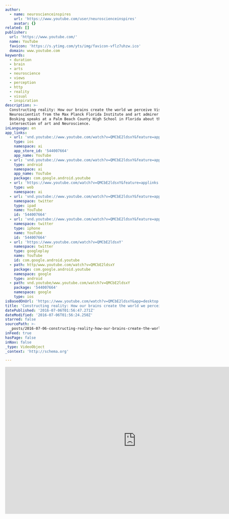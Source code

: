 ```yaml
---
author:
  - name: neuroscienceinspires
    url: 'https://www.youtube.com/user/neuroscienceinspires'
    avatar: {}
related: []
publisher:
  url: 'https://www.youtube.com/'
  name: YouTube
  favicon: 'https://s.ytimg.com/yts/img/favicon-vflz7uhzw.ico'
  domain: www.youtube.com
keywords:
  - duration
  - brain
  - arts
  - neuroscience
  - views
  - perception
  - http
  - reality
  - visual
  - inspiration
description: >-
  Constructing reality: How our brains create the world we perceive Visual
  Neuroscientist from the Max Planck Florida Institute and art admirer Bill
  Bosking speaks at a Palm Beach County High School in Florida about the
  intersection of art and Neuroscience.
inLanguage: en
app_links:
  - url: 'vnd.youtube://www.youtube.com/watch?v=QMCbE2ldsxY&feature=applinks'
    type: ios
    namespace: ai
    app_store_id: '544007664'
    app_name: YouTube
  - url: 'vnd.youtube://www.youtube.com/watch?v=QMCbE2ldsxY&feature=applinks'
    type: android
    namespace: ai
    app_name: YouTube
    package: com.google.android.youtube
  - url: 'https://www.youtube.com/watch?v=QMCbE2ldsxY&feature=applinks'
    type: web
    namespace: ai
  - url: 'vnd.youtube://www.youtube.com/watch?v=QMCbE2ldsxY&feature=applinks'
    namespace: twitter
    type: ipad
    name: YouTube
    id: '544007664'
  - url: 'vnd.youtube://www.youtube.com/watch?v=QMCbE2ldsxY&feature=applinks'
    namespace: twitter
    type: iphone
    name: YouTube
    id: '544007664'
  - url: 'https://www.youtube.com/watch?v=QMCbE2ldsxY'
    namespace: twitter
    type: googleplay
    name: YouTube
    id: com.google.android.youtube
  - path: http/www.youtube.com/watch?v=QMCbE2ldsxY
    package: com.google.android.youtube
    namespace: google
    type: android
  - path: vnd.youtube/www.youtube.com/watch?v=QMCbE2ldsxY
    package: '544007664'
    namespace: google
    type: ios
isBasedOnUrl: 'https://www.youtube.com/watch?v=QMCbE2ldsxY&app=desktop'
title: 'Constructing reality: How our brains create the world we perceive'
datePublished: '2016-07-06T01:56:47.271Z'
dateModified: '2016-07-06T01:56:24.250Z'
starred: false
sourcePath: >-
  _posts/2016-07-06-constructing-reality-how-our-brains-create-the-world-we-per.md
inFeed: true
hasPage: false
inNav: false
_type: VideoObject
_context: 'http://schema.org'

---
```

<iframe src="https://cdn.embedly.com/widgets/media.html?src=https%3A%2F%2Fwww.youtube.com%2Fembed%2FQMCbE2ldsxY%3Ffeature%3Doembed&amp;url=http%3A%2F%2Fwww.youtube.com%2Fwatch%3Fv%3DQMCbE2ldsxY&amp;image=https%3A%2F%2Fi.ytimg.com%2Fvi%2FQMCbE2ldsxY%2Fhqdefault.jpg&amp;key=b7d04c9b404c499eba89ee7072e1c4f7&amp;type=text%2Fhtml&amp;schema=youtube" width="854" height="480" scrolling="no" frameborder="0" allowfullscreen="" style=""></iframe>